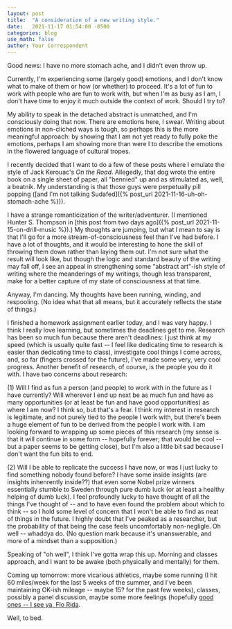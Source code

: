 ```yaml
---
layout: post
title:  "A consideration of a new writing style."
date:   2021-11-17 01:54:00 -0500
categories: blog
use_math: false
author: Your Correspondent
---
```


Good news: I have no more stomach ache, and I didn't even throw up.

Currently, I'm experiencing some (largely good) emotions, and I don't know what to make of them or how (or whether) to proceed. It's a lot of fun to work with people who are fun to work with, but when I'm as busy as I am, I don't have time to enjoy it much outside the context of work. Should I try to?

My ability to speak in the detached abstract is unmatched, and I'm consciously doing that now. There are emotions here, I swear. Writing about emotions in non-cliched ways is tough, so perhaps this is the more meaningful approach: by showing that I am not yet ready to fully poke the emotions, perhaps I am showing more than were I to describe the emotions in the flowered language of cultural tropes.

I recently decided that I want to do a few of these posts where I emulate the style of Jack Kerouac's *On the Road*. Allegedly, that dog wrote the entire book on a single sheet of paper, all "bennied" up and as stimulated as, well, a beatnik. My understanding is that those guys were perpetually pill popping ([and I'm not talking Sudafed]({% post_url 2021-11-16-uh-oh-stomach-ache %})).

I have a strange romanticization of the writer/adventurer. (I mentioned Hunter S. Thompson in [this post from two days ago]({% post_url 2021-11-15-on-drill-music %}).) My thoughts are jumping, but what I mean to say is that I'll go for a more stream-of-consciousness feel than I've had before. I have a lot of thoughts, and it would be interesting to hone the skill of throwing them down rather than laying them out. I'm not sure what the result will look like, but though the logic and standard beauty of the writing may fall off, I see an appeal in strengthening some "abstract art"-ish style of writing where the meanderings of my writings, though less transparent, make for a better capture of my state of consciousness at that time.

Anyway, I'm dancing. My thoughts have been running, winding, and respooling. (No idea what that all means, but it accurately reflects the state of things.)

I finished a homework assignment earlier today, and I was very happy. I think I really love learning, but sometimes the deadlines get to me. Research has been so much fun because there aren't deadlines: I just think at my speed (which is usually quite fast -- I feel like dedicating time to research is easier than dedicating time to class), investigate cool things I come across, and, so far (fingers crossed for the future), I've made some very, very cool progress. Another benefit of research, of course, is the people you do it with. I have two concerns about research:

(1) Will I find as fun a person (and people) to work with in the future as I have currently? Will wherever I end up next be as much fun and have as many opportunities (or at least be fun and have good opportunities) as where I am now? I think so, but that's a fear. I think my interest in research is legitimate, and not purely tied to the people I work with, but there's been a huge element of fun to be derived from the people I work with. I am looking forward to wrapping up some pieces of this research (my sense is that it will continue in some form -- hopefully forever; that would be cool -- but a paper seems to be getting close), but I'm also a little bit sad because I don't want the fun bits to end. 

(2) Will I be able to replicate the success I have now, or was I just lucky to find something nobody found before? I have some inside insights (are insights inhenrently inside??) that even some Nobel prize winners essentially stumble to Sweden through pure dumb luck (or at least a healthy helping of dumb luck). I feel profoundly lucky to have thought of all the things I've thought of -- and to have even found the problem about which to think -- so I hold some level of concern that I won't be able to find as neat of things in the future. I highly doubt that I've peaked as a researcher, but the probability of that being the case feels uncomfortably non-negligle. Oh well -- whaddya do. (No question mark because it's unanswerable, and more of a mindset than a supposition.)

Speaking of "oh well", I think I've gotta wrap this up. Morning and classes approach, and I want to be awake (both physically and mentally) for them. 

Coming up tomorrow: more vicarious athletics, maybe some running (I hit 60 miles/week for the last 5 weeks of the summer, and I've been maintaining OK-ish mileage -- maybe 15? for the past few weeks), classes, possibly a panel discussion, maybe some more feelings (hopefully [good ones -- I see ya, Flo Rida](https://en.wikipedia.org/wiki/Good_Feeling_(song)).

Well, to bed.


